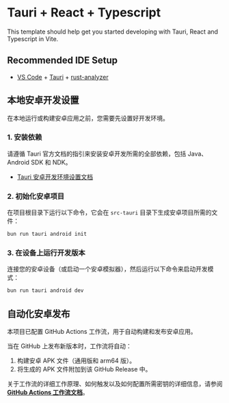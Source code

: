 # Tauri + React + Typescript

This template should help get you started developing with Tauri, React and Typescript in Vite.

## Recommended IDE Setup

- [VS Code](https://code.visualstudio.com/) + [Tauri](https://marketplace.visualstudio.com/items?itemName=tauri-apps.tauri-vscode) + [rust-analyzer](https://marketplace.visualstudio.com/items?itemName=rust-lang.rust-analyzer)

## 本地安卓开发设置

在本地运行或构建安卓应用之前，您需要先设置好开发环境。

### 1. 安装依赖

请遵循 Tauri 官方文档的指引来安装安卓开发所需的全部依赖，包括 Java、Android SDK 和 NDK。

- [Tauri 安卓开发环境设置文档](https://tauri.app/v2/guides/getting-started/prerequisites#android)

### 2. 初始化安卓项目

在项目根目录下运行以下命令，它会在 `src-tauri` 目录下生成安卓项目所需的文件：

```sh
bun run tauri android init
```

### 3. 在设备上运行开发版本

连接您的安卓设备（或启动一个安卓模拟器），然后运行以下命令来启动开发模式：

```sh
bun run tauri android dev
```

## 自动化安卓发布

本项目已配置 GitHub Actions 工作流，用于自动构建和发布安卓应用。

当在 GitHub 上发布新版本时，工作流将自动：
1.  构建安卓 APK 文件（通用版和 arm64 版）。
2.  将生成的 APK 文件附加到该 GitHub Release 中。

关于工作流的详细工作原理、如何触发以及如何配置所需密钥的详细信息，请参阅 [**GitHub Actions 工作流文档**](./GITHUB_WORKFLOW.md)。
